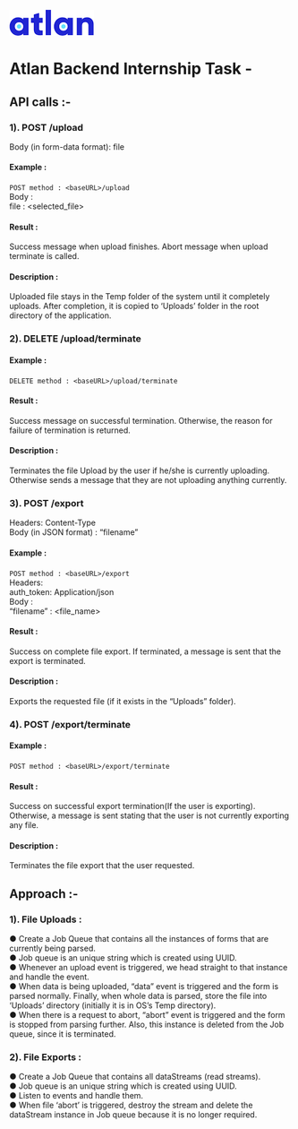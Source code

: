 ![export file process](https://github.com/shivams112/Atlan-backend-challenge/blob/master/images/atlan.png) <br />

# Atlan Backend Internship Task -
## API calls :-
### 1). POST /upload
Body (in form-data format): file <br/>
#### Example : <br/>
```POST method : <baseURL>/upload``` <br/>
Body : <br/>
file : <selected_file> <br/>
#### Result : <br/>
Success message when upload finishes. Abort message when upload terminate is called. <br/>
#### Description : <br/>
Uploaded file stays in the Temp folder of the system until it completely 
uploads. After completion, it is copied to ‘Uploads’ folder in the root
directory of the application. <br/>

### 2). DELETE /upload/terminate
#### Example : <br/>
```DELETE method : <baseURL>/upload/terminate``` <br/>
#### Result : <br/>
Success message on successful termination. Otherwise, the reason for
failure of termination is returned. <br/>
#### Description : <br/>
Terminates the file Upload by the user if he/she is currently uploading.
Otherwise sends a message that they are not uploading anything
currently. <br/>

### 3). POST /export
Headers: Content-Type <br/>
Body (in JSON format) : “filename” <br/>
#### Example : <br/>
```POST method : <baseURL>/export``` <br/>
Headers: <br/>
auth_token:
Application/json<br/>
Body : <br/>
“filename” : <file_name> <br/>
#### Result : <br/>
Success on complete file export. If terminated, a message is sent that the
export is terminated. <br/>
#### Description : <br/>
Exports the requested file (if it exists in the “Uploads” folder). <br/>
### 4). POST /export/terminate
#### Example : <br/>
```POST method : <baseURL>/export/terminate``` <br/>
#### Result : <br/>
Success on successful export termination(If the user is exporting).
Otherwise, a message is sent stating that the user is not currently
exporting any file. <br/>
#### Description : <br/>
Terminates the file export that the user requested. <br/>

## Approach :-

### 1). File Uploads :
● Create a Job Queue that contains all the instances of forms that are currently being parsed. <br/>
● Job queue is an unique string which is created using UUID. <br/>
● Whenever an upload event is triggered, we head straight to that instance and handle the event. <br/>
● When data is being uploaded, “data” event is triggered and the
form is parsed normally. Finally, when whole data is parsed, store
the file into ‘Uploads’ directory (initially it is in OS’s Temp directory). <br/>
● When there is a request to abort, “abort” event is triggered and the
form is stopped from parsing further. Also, this instance is deleted
from the Job queue, since it is terminated. <br/>
### 2). File Exports :
● Create a Job Queue that contains all dataStreams (read streams). <br/>
● Job queue is an unique string which is created using UUID. <br/>
● Listen to events and handle them. <br/>
● When file ‘abort’ is triggered, destroy the stream and delete the
dataStream instance in Job queue because it is no longer required. <br/>
